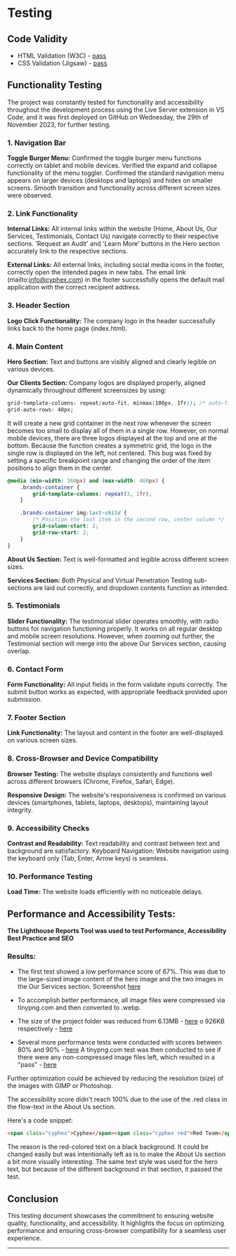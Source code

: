# Testing

## Code Validity
- HTML Validation (W3C) - [pass](https://validator.w3.org/check?uri=https://parabytes.github.io/Portfolio_Project-1.2_html-css/)
- CSS Validation (Jigsaw) - [pass](https://jigsaw.w3.org/css-validator/validator?uri=https://parabytes.github.io/Portfolio_Project-1.2_html-css/)

## Functionality Testing

The project was constantly tested for functionality and accessibility throughout the development process using the Live Server extension in VS Code, and it was first deployed on GitHub on Wednesday, the 29th of November 2023, for further testing.

### 1. Navigation Bar
**Toggle Burger Menu:**
Confirmed the toggle burger menu functions correctly on tablet and mobile devices.
Verified the expand and collapse functionality of the menu toggler.
Confirmed the standard navigation menu appears on larger devices (desktops and laptops) and hides on smaller screens.
Smooth transition and functionality across different screen sizes were observed.

### 2. Link Functionality
**Internal Links:**
All internal links within the website (Home, About Us, Our Services, Testimonials, Contact Us) navigate correctly to their respective sections.
'Request an Audit' and 'Learn More' buttons in the Hero section accurately link to the respective sections.

**External Links:**
All external links, including social media icons in the footer, correctly open the intended pages in new tabs.
The email link (mailto:info@cyphex.com) in the footer successfully opens the default mail application with the correct recipient address.

### 3. Header Section

**Logo Click Functionality:**
The company logo in the header successfully links back to the home page (index.html).

### 4. Main Content

**Hero Section:**
Text and buttons are visibly aligned and clearly legible on various devices.

**Our Clients Section:**
Company logos are displayed properly, aligned dynamically throughout different screensizes by using:

```css
grid-template-columns: repeat(auto-fit, minmax(100px, 1fr)); /* auto-fit` adjusts number of columns based on content */
grid-auto-rows: 40px;
```

It will create a new grid container in the next row whenever the screen becomes too small to display all of them in a single row. However, on normal mobile devices, there are three logos displayed at the top and one at the bottom. Because the function creates a symmetric grid, the logo in the single row is displayed on the left, not centered. This bug was fixed by setting a specific breakpoint range and changing the order of the item positions to align them in the center.

```css
@media (min-width: 360px) and (max-width: 460px) {
    .brands-container {
        grid-template-columns: repeat(3, 1fr);
    }

    .brands-container img:last-child {
        /* Position the last item in the second row, center column */
        grid-column-start: 2;
        grid-row-start: 2;
    }
}
```

**About Us Section:**
Text is well-formatted and legible across different screen sizes.

**Services Section:**
Both Physical and Virtual Penetration Testing sub-sections are laid out correctly, and dropdown contents function as intended.

### 5. Testimonials

**Slider Functionality:**
The testimonial slider operates smoothly, with radio buttons for navigation functioning properly.
It works on all regular desktop and mobile screen resolutions. However, when zooming out further, the Testimonial section will merge into the above Our Services section, causing overlap.

### 6. Contact Form

**Form Functionality:**
All input fields in the form validate inputs correctly.
The submit button works as expected, with appropriate feedback provided upon submission.

### 7. Footer Section

**Link Functionality:**
The layout and content in the footer are well-displayed on various screen sizes.

### 8. Cross-Browser and Device Compatibility
**Browser Testing:**
The website displays consistently and functions well across different browsers (Chrome, Firefox, Safari, Edge).

**Responsive Design:**
The website's responsiveness is confirmed on various devices (smartphones, tablets, laptops, desktops), maintaining layout integrity.

### 9. Accessibility Checks
**Contrast and Readability:**
Text readability and contrast between text and background are satisfactory.
Keyboard Navigation:
Website navigation using the keyboard only (Tab, Enter, Arrow keys) is seamless.

### 10. Performance Testing
**Load Time:**
The website loads efficiently with no noticeable delays.


## Performance and Accessibility Tests:

**The Lighthouse Reports Tool was used to test Performance, Accessibility Best Practice and SEO**


### Results:

- The first test showed a low performance score of 67%. This was due to the large-sized image content of the hero image and the two images in the Our Services section. Screenshot [here](presentation/performance_before.png)

- To accomplish better performance, all image files were compressed via tinypng.com and then converted to .webp.
- The size of the project folder was reduced from 6.13MB - [here](presentation/uncompressed_img.png)
o 926KB respectively - [here](presentation/compressed_img.png)
- Several more performance tests were conducted with scores between 80% and 90% - [here](presentation/performance_after.png)
A tinypng.com test was then conducted to see if there were any non-compressed image files left, which resulted in a "pass" - [here](presentation/tinypng2.png)

Further optimization could be achieved by reducing the resolution (size) of the images with GIMP or Photoshop.

The accessibility score didn't reach 100% due to the use of the .red class in the flow-text in the About Us section.

Here's a code snippet:

```html
<span class="cyphex">Cyphex</span><span class="cyphex red">Red Team</span>(<span class="cyphex red">CRT</span>)
```

The reason is the red-colored text on a black background. It could be changed easily but was intentionally left as is to make the About Us section a bit more visually interesting. The same text style was used for the hero text, but because of the different background in that section, it passed the test.

## Conclusion

This testing document showcases the commitment to ensuring website quality, functionality, and accessibility. It highlights the focus on optimizing performance and ensuring cross-browser compatibility for a seamless user experience. 

---
